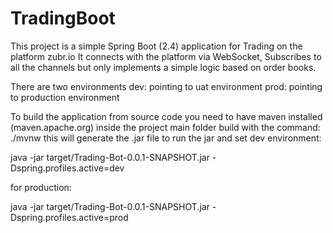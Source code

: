 # TradingBoot

This project is a simple Spring Boot (2.4) application for Trading on the platform zubr.io
It connects with the platform via WebSocket, 
Subscribes to all the channels but only implements a simple logic based on order books. 

There are two environments
dev: pointing to uat environment 
prod: pointing to production environment 

To build the application from source code  you need to have maven installed (maven.apache.org)
inside the project main folder build with the command:
./mvnw 
this will generate the .jar file 
to run the jar and set dev environment:

java -jar target/Trading-Bot-0.0.1-SNAPSHOT.jar -Dspring.profiles.active=dev

for production:

java -jar target/Trading-Bot-0.0.1-SNAPSHOT.jar -Dspring.profiles.active=prod
 
